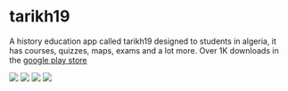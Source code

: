 # tarikh19

A history education app called tarikh19 designed to students in algeria, it has courses, quizzes, maps, exams and a lot more.
Over 1K downloads in the [google play store](https://play.google.com/store/apps/details?id=com.tarikh19.tarikh19)

<img src='readme_screenshots/1.jpg'>
<img src='readme_screenshots/2.jpg'>
<img src='readme_screenshots/3.jpg'>
<img src='readme_screenshots/4.jpg'>
